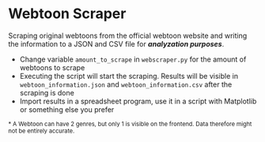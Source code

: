 # Webtoon Scraper

Scraping original webtoons from the official webtoon website and writing the information to a JSON and CSV file for ***analyzation purposes***.

- Change variable ```amount_to_scrape``` in ```webscraper.py``` for the amount of webtoons to scrape
- Executing the script will start the scraping. Results will be visible in ```webtoon_information.json``` and ```webtoon_information.csv``` after the scraping is done
- Import results in a spreadsheet program, use it in a script with Matplotlib or something else you prefer

<sub> * A Webtoon can have 2 genres, but only 1 is visible on the frontend. Data therefore might not be entirely accurate. </sub>
